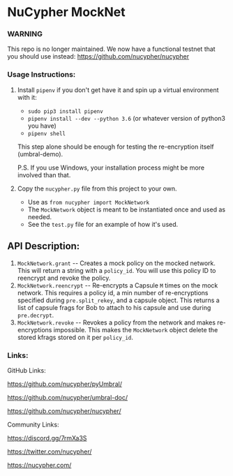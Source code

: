 # NuCypher MockNet

### WARNING
This repo is no longer maintained. We now have a functional testnet that you should use instead: https://github.com/nucypher/nucypher

### Usage Instructions:
1. Install `pipenv` if you don't get have it and spin up a virtual environment with it:
    - `sudo pip3 install pipenv`
    - `pipenv install --dev --python 3.6` (or whatever version of python3 you have)
    - `pipenv shell`
    
   This step alone should be enough for testing the re-encryption itself (umbral-demo).
   
   P.S. If you use Windows, your installation process might be more involved than that.
2. Copy the `nucypher.py` file from this project to your own.
    - Use as `from nucypher import MockNetwork`
    - The `MockNetwork` object is meant to be instantiated once and used as needed.
    - See the `test.py` file for an example of how it's used.


## API Description:
1. `MockNetwork.grant` -- Creates a mock policy on the mocked network. This will return a string with a `policy_id`. You will use this policy ID to reencrypt and revoke the policy.
2. `MockNetwork.reencrypt` -- Re-encrypts a Capsule `M` times on the mock network. This requires a policy id, a min number of re-encryptions specified during `pre.split_rekey`, and a capsule object. This returns a list of capsule frags for Bob to attach to his capsule and use during `pre.decrypt`.
3. `MockNetwork.revoke` -- Revokes a policy from the network and makes re-encryptions impossible. This makes the `MockNetwork` object delete the stored kfrags stored on it per `policy_id`.


### Links:
GitHub Links:

https://github.com/nucypher/pyUmbral/

https://github.com/nucypher/umbral-doc/

https://github.com/nucypher/nucypher/

Community Links:

https://discord.gg/7rmXa3S

https://twitter.com/nucypher/

https://nucypher.com/
